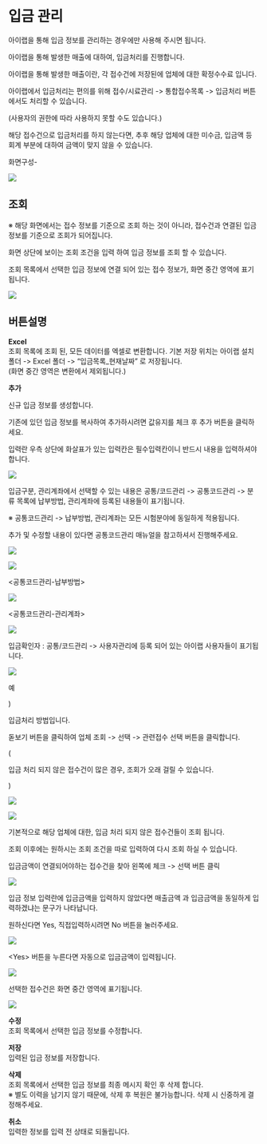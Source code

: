 # 입금 관리

아이랩을 통해 입금 정보를 관리하는 경우에만 사용해 주시면 됩니다.

아이랩을 통해 발생한 매출에 대하여, 입금처리를 진행합니다.

아이랩을 통해 발생한 매출이란, 각 접수건에 저장된에 업체에 대한 확정수수료 입니다.

아이랩에서 입금처리는 편의를 위해 접수/시료관리 -&gt; 통합접수목록 -&gt; 입금처리 버튼에서도 처리할 수 있습니다.

\(사용자의 권한에 따라 사용하지 못할 수도 있습니다.\)

해당 접수건으로 입금처리를 하지 않는다면, 추후 해당 업체에 대한 미수금, 입금액 등 회계 부분에 대하여 금액이 맞지 않을 수 있습니다.

화면구성-

![](../.gitbook/assets/000.png)

## 조회

※ 해당 화면에서는 접수 정보를 기준으로 조회 하는 것이 아니라, 접수건과 연결된 입금정보를 기준으로 조회가 되어집니다.

화면 상단에 보이는 조회 조건을 입력 하여 입금 정보를 조회 할 수 있습니다.

조회 목록에서 선택한 입금 정보에 연결 되어 있는 접수 정보가, 화면 중간 영역에 표기됩니다.

![](../.gitbook/assets/001%20%281%29.png)

## 버튼설명

**Excel**  
조회 목록에 조회 된, 모든 데이터를 엑셀로 변환합니다. 기본 저장 위치는 아이랩 설치 폴더 -&gt; Excel 폴더 -&gt; “입금목록\_현재날짜” 로 저장됩니다.  
\(화면 중간 영역은 변환에서 제외됩니다.\)

**추가**

신규 입금 정보를 생성합니다.

기존에 있던 입금 정보를 복사하여 추가하시려면 값유지를 체크 후 추가 버튼을 클릭하세요.

입력란 우측 상단에 화살표가 있는 입력칸은 필수입력칸이니 반드시 내용을 입력하셔야합니다.

![](../.gitbook/assets/003%20%282%29.png)

입금구분, 관리계좌에서 선택할 수 있는 내용은 공통/코드관리 -&gt; 공통코드관리 -&gt; 분류 목록에 납부방법, 관리계좌에 등록된 내용들이 표기됩니다.

※ 공통코드관리 -&gt; 납부방법, 관리계좌는 모든 시험분야에 동일하게 적용됩니다.

추가 및 수정할 내용이 있다면 공통코드관리 매뉴얼을 참고하셔서 진행해주세요.

![](../.gitbook/assets/004%20%281%29.png)

![](../.gitbook/assets/005.png)

&lt;공통코드관리-납부방법&gt;

![](../.gitbook/assets/006-_%20%281%29.png)

&lt;공통코드관리-관리계좌&gt;

![](../.gitbook/assets/007-_%20%281%29.png)

입금확인자 : 공통/코드관리 -&gt; 사용자관리에 등록 되어 있는 아이랩 사용자들이 표기됩니다.

![](../.gitbook/assets/008.png)

예

\)

 입금처리 방법입니다.

돋보기 버튼을 클릭하여 업체 조회 -&gt; 선택 -&gt; 관련접수 선택 버튼을 클릭합니다.

\(

입금 처리 되지 않은 접수건이 많은 경우, 조회가 오래 걸릴 수 있습니다.

\)

![](../.gitbook/assets/009.png)

![](../.gitbook/assets/010.png)

기본적으로 해당 업체에 대한, 입금 처리 되지 않은 접수건들이 조회 됩니다.

조회 이후에는 원하시는 조회 조건을 따로 입력하여 다시 조회 하실 수 있습니다.

입금금액이 연결되어야하는 접수건을 찾아 왼쪽에 체크 -&gt; 선택 버튼 클릭

![](../.gitbook/assets/011%20%281%29.png)

입금 정보 입력란에 입금금액을 입력하지 않았다면 매출금액 과 입금금액을 동일하게 입력하겠냐는 문구가 나타납니다.

원하신다면 Yes, 직접입력하시려면 No 버튼을 눌러주세요.

![](../.gitbook/assets/012%20%281%29.png)

&lt;Yes&gt; 버튼을 누른다면 자동으로 입금금액이 입력됩니다.

![](../.gitbook/assets/013.png)

선택한 접수건은 화면 중간 영역에 표기됩니다.

![](../.gitbook/assets/014%20%281%29.png)

**수정**  
조회 목록에서 선택한 입금 정보를 수정합니다.

**저장**  
입력된 입금 정보를 저장합니다.

**삭제**  
조회 목록에서 선택한 입금 정보를 최종 메시지 확인 후 삭제 합니다.  
※ 별도 이력을 남기지 않기 때문에, 삭제 후 복원은 불가능합니다. 삭제 시 신중하게 결정해주세요.

**취소**  
입력한 정보를 입력 전 상태로 되돌립니다.


